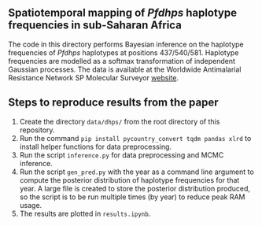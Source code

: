 ## Spatiotemporal mapping of *Pfdhps* haplotype frequencies in sub-Saharan Africa 

The code in this directory performs Bayesian inference on the haplotype frequencies of *Pfdhps* haplotypes at positions 437/540/581. Haplotype frequencies are modelled as a softmax transformation of independent Gaussian processes. The data is available at the Worldwide Antimalarial Resistance Network SP Molecular Surveyor [website](https://www.wwarn.org/dhfr-dhps-surveyor).

## Steps to reproduce results from the paper
1. Create the directory `data/dhps/` from the root directory of this repository.
2. Run the command `pip install pycountry_convert tqdm pandas xlrd` to install helper functions for data preprocessing.
2. Run the script `inference.py` for data preprocessing and MCMC inference.
3. Run the script `gen_pred.py` with the year as a command line argument to compute the posterior distribution of haplotype frequencies for that year. A large file is created to store the posterior distribution produced, so the script is to be run multiple times (by year) to reduce peak RAM usage.
4. The results are plotted in `results.ipynb`.